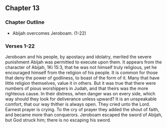 ## Chapter 13

### Chapter Outline

- Abijah overcomes Jeroboam. (1-22)

### Verses 1-22

Jeroboam and his people, by apostacy and idolatry, merited the severe punishment Abijah was permitted to execute upon them. It appears from the character of Abijah, 1Ki 15:3, that he was not himself truly religious, yet he encouraged himself from the religion of his people. It is common for those that deny the power of godliness, to boast of the form of it. Many that have little religion themselves, value it in others. But it was true that there were numbers of pious worshippers in Judah, and that theirs was the more righteous cause. In their distress, when danger was on every side, which way should they look for deliverance unless upward? It is an unspeakable comfort, that our way thither is always open. They cried unto the Lord. Earnest prayer is crying. To the cry of prayer they added the shout of faith, and became more than conquerors. Jeroboam escaped the sword of Abijah, but God struck him; there is no escaping his sword.


